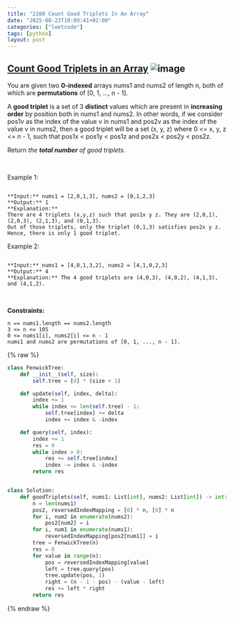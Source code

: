 ```yaml
---
title: "2280 Count Good Triplets In An Array"
date: "2025-08-23T10:09:41+02:00"
categories: ["leetcode"]
tags: [python]
layout: post
---
```


## [Count Good Triplets in an Array](https://leetcode.com/problems/count-good-triplets-in-an-array) ![image](https://img.shields.io/badge/Difficulty-Hard-red)

You are given two **0-indexed** arrays nums1 and nums2 of length n, both of which are **permutations** of [0, 1, ..., n - 1].

A **good triplet** is a set of 3 **distinct** values which are present in **increasing order** by position both in nums1 and nums2. In other words, if we consider pos1v as the index of the value v in nums1 and pos2v as the index of the value v in nums2, then a good triplet will be a set (x, y, z) where 0 <= x, y, z <= n - 1, such that pos1x < pos1y < pos1z and pos2x < pos2y < pos2z.

Return *the **total number** of good triplets*.

 

Example 1:

```

**Input:** nums1 = [2,0,1,3], nums2 = [0,1,2,3]
**Output:** 1
**Explanation:** 
There are 4 triplets (x,y,z) such that pos1x y z. They are (2,0,1), (2,0,3), (2,1,3), and (0,1,3). 
Out of those triplets, only the triplet (0,1,3) satisfies pos2x y z. Hence, there is only 1 good triplet.

```

Example 2:

```

**Input:** nums1 = [4,0,1,3,2], nums2 = [4,1,0,2,3]
**Output:** 4
**Explanation:** The 4 good triplets are (4,0,3), (4,0,2), (4,1,3), and (4,1,2).

```

 

**Constraints:**

	n == nums1.length == nums2.length
	3 <= n <= 105
	0 <= nums1[i], nums2[i] <= n - 1
	nums1 and nums2 are permutations of [0, 1, ..., n - 1].

{% raw %}
```python
class FenwickTree:
    def __init__(self, size):
        self.tree = [0] * (size + 1)

    def update(self, index, delta):
        index += 1
        while index <= len(self.tree) - 1:
            self.tree[index] += delta
            index += index & -index

    def query(self, index):
        index += 1
        res = 0
        while index > 0:
            res += self.tree[index]
            index -= index & -index
        return res


class Solution:
    def goodTriplets(self, nums1: List[int], nums2: List[int]) -> int:
        n = len(nums1)
        pos2, reversedIndexMapping = [0] * n, [0] * n
        for i, num2 in enumerate(nums2):
            pos2[num2] = i
        for i, num1 in enumerate(nums1):
            reversedIndexMapping[pos2[num1]] = i
        tree = FenwickTree(n)
        res = 0
        for value in range(n):
            pos = reversedIndexMapping[value]
            left = tree.query(pos)
            tree.update(pos, 1)
            right = (n - 1 - pos) - (value - left)
            res += left * right
        return res
```
{% endraw %}
